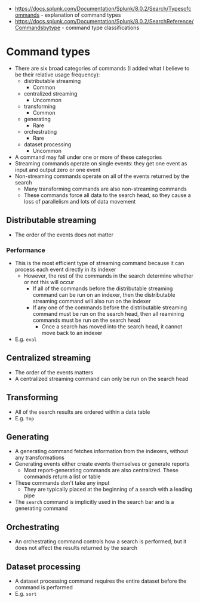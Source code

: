 - https://docs.splunk.com/Documentation/Splunk/8.0.2/Search/Typesofcommands - explanation of command types
- https://docs.splunk.com/Documentation/Splunk/8.0.2/SearchReference/Commandsbytype - command type classifications
# Command types
- There are six broad categories of commands (I added what I believe to be their relative usage frequency):
    - distributable streaming
        - Common
    - centralized streaming
        - Uncommon
    - transforming
        - Common
    - generating
        - Rare
    - orchestrating
        - Rare
    - dataset processing
        - Uncommon
- A command may fall under one or more of these categories
- Streaming commands operate on single events: they get one event as input and output zero or one event
- Non-streaming commands operate on all of the events returned by the search
    - Many transforming commands are also non-streaming commands
    - These commands force all data to the search head, so they cause a loss of parallelism and lots of data movement
## Distributable streaming
- The order of the events does not matter
### Performance
- This is the most efficient type of streaming command because it can process each event directly in its indexer
    - However, the rest of the commands in the search determine whether or not this will occur
        - If all of the commands before the distributable streaming command can be run on an indexer, then the distributable streaming command will
          also run on the indexer
        - If any one of the commands before the distributable streaming command must be run on the search head, then all reamining commands must be
          run on the search head
            - Once a search has moved into the search head, it cannot move back to an indexer
- E.g. `eval`
## Centralized streaming
- The order of the events matters
- A centralized streaming command can only be run on the search head
## Transforming
- All of the search results are ordered within a data table
- E.g. `top`
## Generating
- A generating command fetches information from the indexers, without any transformations
- Generating events either create events themselves or generate reports
    - Most report-generating commands are also centralized. These commands return a list or table
- These commands don't take any input
    - They are typically placed at the beginning of a search with a leading pipe
- The `search` command is implicitly used in the search bar and is a generating command
## Orchestrating
- An orchestrating command controls how a search is performed, but it does not affect the results returned by the search
## Dataset processing
- A dataset processing command requires the entire dataset before the command is performed
- E.g. `sort`